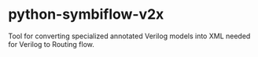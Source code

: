 # python-symbiflow-v2x
Tool for converting specialized annotated Verilog models into XML needed for Verilog to Routing flow.
